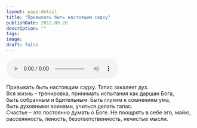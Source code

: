 ```yaml
---
layout: page-detail
title: "Привыкать быть настоящим садху"
publishDate: 2012.09.26
description: ""
tags:
image:
draft: false
---
```


<audio title="2012.09.26 - Привыкать быть настоящим садху.mp3" src="/upload/iblock/a25/a256130418189ce104564ce4f67bfb68.mp3" controls=""></audio>

 Привыкать быть настоящим садху. Тапас закаляет дух.   
 Вся жизнь – тренировка, принимать испытания как даршан Бога,   
 быть собранным и бдительным. Быть глухим к сомнениям ума,  
 быть духовными воинами, учиться делать тапас.   
 Счастье – это постоянно думать о Боге. Не поощрять в себе эго, майю,  
 рассеянность, леность, безответственность, нечистые мысли.  

  
